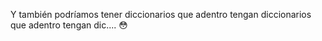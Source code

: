 Y también podríamos tener diccionarios que adentro tengan diccionarios que adentro tengan dic.... :flushed: